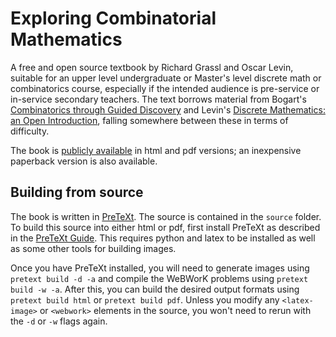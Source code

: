 # Exploring Combinatorial Mathematics

A free and open source textbook by Richard Grassl and Oscar Levin, suitable for an upper level undergraduate or Master's level discrete math or combinatorics course, especially if the intended audience is pre-service or in-service secondary teachers. The text borrows material from Bogart's [Combinatorics through Guided Discovery](http://bogart.openmathbooks.org/) and Levin's [Discrete Mathematics: an Open Introduction](http://discrete.openmathbooks.org/), falling somewhere between these in terms of difficulty.

The book is [publicly available](http://www.openmathbooks.org/ecm/ecm.html) in html and pdf versions; an inexpensive paperback version is also available.

## Building from source

The book is written in [PreTeXt](https://pretextbook.org/).  The source is contained in the `source` folder.  To build this source into either html or pdf, first install PreTeXt as described in the [PreTeXt Guide](https://pretextbook.org/doc/guide/html/quickstart-example.html).  This requires python and latex to be installed as well as some other tools for building images.

Once you have PreTeXt installed, you will need to generate images using `pretext build -d -a` and compile the WeBWorK problems using `pretext build -w -a`.  After this, you can build the desired output formats using `pretext build html` or `pretext build pdf`.  Unless you modify any `<latex-image>` or `<webwork>` elements in the source, you won't need to rerun with the `-d` or `-w` flags again.
